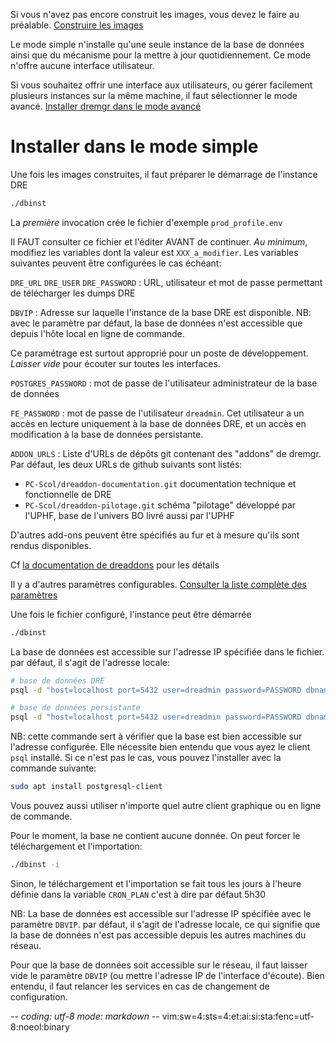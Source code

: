 Si vous n'avez pas encore construit les images, vous devez le faire au préalable.
[Construire les images](02construire-images.md)

Le mode simple n'installe qu'une seule instance de la base de données ainsi que
du mécanisme pour la mettre à jour quotidiennement. Ce mode n'offre aucune
interface utilisateur.

Si vous souhaitez offrir une interface aux utilisateurs, ou gérer facilement
plusieurs instances sur la même machine, il faut sélectionner le mode avancé.
[Installer dremgr dans le mode avancé](03installation-avancee.md)

# Installer dans le mode simple

Une fois les images construites, il faut préparer le démarrage de l'instance DRE
~~~sh
./dbinst
~~~
La *première* invocation crée le fichier d'exemple `prod_profile.env`

Il FAUT consulter ce fichier et l'éditer AVANT de continuer. *Au minimum*,
modifiez les variables dont la valeur est `XXX_a_modifier`. Les variables
suivantes peuvent être configurées le cas échéant:

`DRE_URL`
`DRE_USER`
`DRE_PASSWORD`
: URL, utilisateur et mot de passe permettant de télécharger les dumps DRE

`DBVIP`
: Adresse sur laquelle l'instance de la base DRE est disponible.
  NB: avec le paramètre par défaut, la base de données n'est accessible que
  depuis l'hôte local en ligne de commande.

  Ce paramétrage est surtout approprié pour un poste de développement. *Laisser
  vide* pour écouter sur toutes les interfaces.

`POSTGRES_PASSWORD`
: mot de passe de l'utilisateur administrateur de la base de données

`FE_PASSWORD`
: mot de passe de l'utilisateur `dreadmin`. Cet utilisateur a un accès en
  lecture uniquement à la base de données DRE, et un accès en modification à la
  base de données persistante.

`ADDON_URLS`
: Liste d'URLs de dépôts git contenant des "addons" de dremgr. Par défaut, les
  deux URLs de github suivants sont listés:
  * `PC-Scol/dreaddon-documentation.git`
    documentation technique et fonctionnelle de DRE
  * `PC-Scol/dreaddon-pilotage.git`
    schéma "pilotage" développé par l'UPHF, base de l'univers BO livré aussi par
    l'UPHF

  D'autres add-ons peuvent être spécifiés au fur et à mesure qu'ils sont rendus
  disponibles.

  Cf [la documentation de dreaddons](dreaddons.md) pour les détails

Il y a d'autres paramètres configurables.
[Consulter la liste complète des paramètres](parametres.md)

Une fois le fichier configuré, l'instance peut être démarrée
~~~sh
./dbinst
~~~

La base de données est accessible sur l'adresse IP spécifiée dans le
fichier. par défaut, il s'agit de l'adresse locale:
~~~sh
# base de données DRE
psql -d "host=localhost port=5432 user=dreadmin password=PASSWORD dbname=dre"

# base de données persistante
psql -d "host=localhost port=5432 user=dreadmin password=PASSWORD dbname=pdata"
~~~
NB: cette commande sert à vérifier que la base est bien accessible sur l'adresse
configurée. Elle nécessite bien entendu que vous ayez le client `psql` installé.
Si ce n'est pas le cas, vous pouvez l'installer avec la commande suivante:
~~~sh
sudo apt install postgresql-client
~~~
Vous pouvez aussi utiliser n'importe quel autre client graphique ou en ligne de
commande.

Pour le moment, la base ne contient aucune donnée. On peut forcer le
téléchargement et l'importation:
~~~sh
./dbinst -i
~~~
Sinon, le téléchargement et l'importation se fait tous les jours à l'heure
définie dans la variable `CRON_PLAN` c'est à dire par défaut 5h30

NB: La base de données est accessible sur l'adresse IP spécifiée avec le
paramètre `DBVIP`. par défaut, il s'agit de l'adresse locale, ce qui signifie
que la base de données n'est pas accessible depuis les autres machines du
réseau.

Pour que la base de données soit accessible sur le réseau, il faut laisser vide
le paramètre `DBVIP` (ou mettre l'adresse IP de l'interface d'écoute). Bien
entendu, il faut relancer les services en cas de changement de configuration.

-*- coding: utf-8 mode: markdown -*- vim:sw=4:sts=4:et:ai:si:sta:fenc=utf-8:noeol:binary